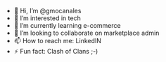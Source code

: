 - 👋 Hi, I’m @gmocanales
- 👀 I’m interested in tech
- 🌱 I’m currently learning e-commerce
- 💞️ I’m looking to collaborate on marketplace admin
- 📫 How to reach me: LinkedIN 
- ⚡ Fun fact: Clash of Clans ;-)

<!---
gmocanales/gmocanales is a ✨ special ✨ repository because its `README.md` (this file) appears on your GitHub profile.
You can click the Preview link to take a look at your changes.
--->
